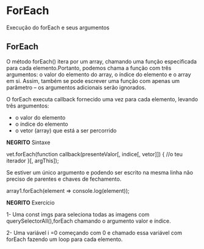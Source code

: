 # ForEach
 Execução do forEach e seus argumentos

## ForEach

O método forEach()  itera por um array, chamando uma função especificada para cada elemento.Portanto, podemos chama a função com três argumentos: o valor do elemento do array, o índice do elemento e o array em si. Assim, também se pode escrever uma função com apenas um parâmetro – os argumentos adicionais serão ignorados.

O forEach executa callback fornecido uma vez para cada elemento, levando três argumentos:

   * o valor do elemento
   * o índice do elemento
   * o vetor (array) que está a ser percorrido


**NEGRITO** Sintaxe

vet.forEach(function callback(presenteValor[, indice[, vetor]]) {
    //o teu iterador
}[, argThis]);


Se estiver um único argumento e podendo ser escrito na mesma linha não preciso de parentes e chaves de fechamento.

array1.forEach(element => console.log(element));


**NEGRITO** Exercício 


1- Uma const imgs para seleciona todas as imagens com  querySelectorAll(),forEach chamando o argumento valor e índice.

2- Uma variável i =0  começando com 0 e chamado essa variável com forEach fazendo um loop para cada elemento.
